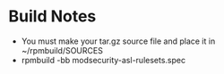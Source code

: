 Build Notes
================

*  You must make your tar.gz source file and place it in ~/rpmbuild/SOURCES
*  rpmbuild -bb modsecurity-asl-rulesets.spec

